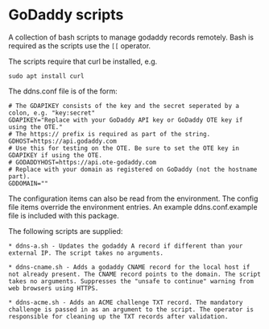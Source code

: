 # GoDaddy scripts

A collection of bash scripts to manage godaddy records remotely.
Bash is required as the scripts use the `[[` operator.

The scripts require that curl be installed, e.g.

    sudo apt install curl

The ddns.conf file is of the form:

    # The GDAPIKEY consists of the key and the secret seperated by a colon, e.g. "key:secret"
    GDAPIKEY="Replace with your GoDaddy API key or GoDaddy OTE key if using the OTE."
    # The https:// prefix is required as part of the string.
    GDHOST=https://api.godaddy.com
    # Use this for testing on the OTE. Be sure to set the OTE key in GDAPIKEY if using the OTE.
    # GODADDYHOST=https://api.ote-godaddy.com
    # Replace with your domain as registered on GoDaddy (not the hostname part).
    GDDOMAIN=""

The configuration items can also be read from the environment. The config file items override the environment entries. An example ddns.conf.example file is included with this package.

The following scripts are supplied:

    * ddns-a.sh - Updates the godaddy A record if different than your external IP. The script takes no arguments.

    * ddns-cname.sh - Adds a godaddy CNAME record for the local host if not already present. The CNAME record points to the domain. The script takes no arguments. Suppresses the "unsafe to continue" warning from web browsers using HTTPS.  
                
    * ddns-acme.sh - Adds an ACME challenge TXT record. The mandatory challenge is passed in as an argument to the script. The operator is responsible for cleaning up the TXT records after validation.
